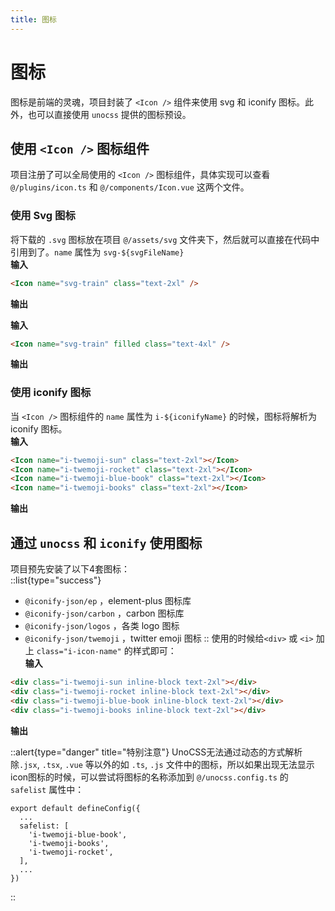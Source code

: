 ```yaml
---
title: 图标
---
```


# 图标

图标是前端的灵魂，项目封装了 `<Icon />` 组件来使用 svg 和 iconify 图标。此外，也可以直接使用 `unocss` 提供的图标预设。

## 使用 `<Icon />` 图标组件
项目注册了可以全局使用的 `<Icon />` 图标组件，具体实现可以查看 `@/plugins/icon.ts` 和 `@/components/Icon.vue` 这两个文件。

### 使用 Svg 图标
将下载的 `.svg` 图标放在项目 `@/assets/svg` 文件夹下，然后就可以直接在代码中引用到了。`name` 属性为 `svg-${svgFileName}`  
**输入**  
```html
<Icon name="svg-train" class="text-2xl" />
```
**输出**  
<Icon name="svg-train" class="text-2xl" />  
  
**输入**  
```html
<Icon name="svg-train" filled class="text-4xl" />
```
**输出**  
<Icon name="svg-train" filled class="text-4xl" />  
  
### 使用 iconify 图标
当 `<Icon />` 图标组件的 `name` 属性为 `i-${iconifyName}` 的时候，图标将解析为 iconify 图标。  
**输入**  
```html
<Icon name="i-twemoji-sun" class="text-2xl"></Icon>
<Icon name="i-twemoji-rocket" class="text-2xl"></Icon>
<Icon name="i-twemoji-blue-book" class="text-2xl"></Icon>
<Icon name="i-twemoji-books" class="text-2xl"></Icon>
```
**输出**  
<Icon name="i-twemoji-sun" class="text-2xl"></Icon>
<Icon name="i-twemoji-rocket" class="text-2xl"></Icon>
<Icon name="i-twemoji-blue-book" class="text-2xl"></Icon>
<Icon name="i-twemoji-books" class="text-2xl"></Icon>

## 通过 `unocss` 和 `iconify` 使用图标
项目预先安装了以下4套图标：  
::list{type="success"}
- `@iconify-json/ep` ，element-plus 图标库
- `@iconify-json/carbon` ，carbon 图标库
- `@iconify-json/logos` ，各类 logo 图标
- `@iconify-json/twemoji` ，twitter emoji 图标
::
使用的时候给`<div>` 或 `<i>` 加上 `class="i-icon-name"` 的样式即可：  
**输入**  
```html
<div class="i-twemoji-sun inline-block text-2xl"></div>
<div class="i-twemoji-rocket inline-block text-2xl"></div>
<div class="i-twemoji-blue-book inline-block text-2xl"></div>
<div class="i-twemoji-books inline-block text-2xl"></div>
```
**输出**  
<div class="i-twemoji-sun inline-block text-2xl"></div>
<div class="i-twemoji-rocket inline-block text-2xl"></div>
<div class="i-twemoji-blue-book inline-block text-2xl"></div>
<div class="i-twemoji-books inline-block text-2xl"></div>

::alert{type="danger" title="特别注意"}
UnoCSS无法通过动态的方式解析除`.jsx`, `.tsx`, `.vue` 等以外的如 `.ts`, `.js` 文件中的图标，所以如果出现无法显示icon图标的时候，可以尝试将图标的名称添加到 `@/unocss.config.ts` 的 `safelist` 属性中：
```ts{}[@/unocss.config.ts]
export default defineConfig({
  ...
  safelist: [
    'i-twemoji-blue-book',
    'i-twemoji-books',
    'i-twemoji-rocket',
  ],
  ...
})
```
::


